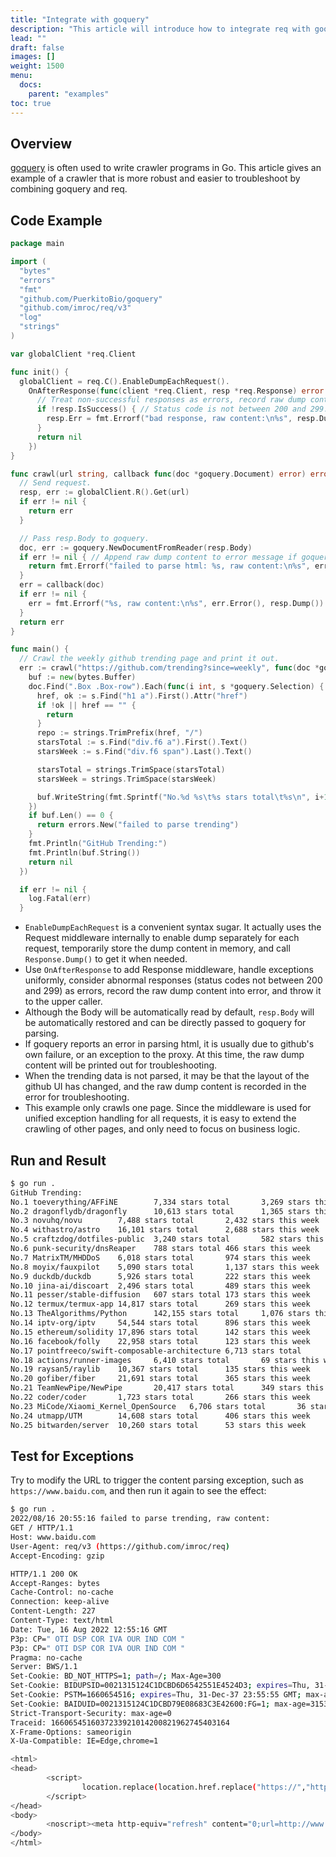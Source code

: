 ```yaml
---
title: "Integrate with goquery"
description: "This article will introduce how to integrate req with goquery"
lead: ""
draft: false
images: []
weight: 1500
menu:
  docs:
    parent: "examples"
toc: true
---
```


## Overview

[goquery](https://github.com/PuerkitoBio/goquery) is often used to write crawler programs in Go. This article gives an example of a crawler that is more robust and easier to troubleshoot by combining goquery and req.

## Code Example

```go
package main

import (
  "bytes"
  "errors"
  "fmt"
  "github.com/PuerkitoBio/goquery"
  "github.com/imroc/req/v3"
  "log"
  "strings"
)

var globalClient *req.Client

func init() {
  globalClient = req.C().EnableDumpEachRequest().
    OnAfterResponse(func(client *req.Client, resp *req.Response) error {
      // Treat non-successful responses as errors, record raw dump content in error message.
      if !resp.IsSuccess() { // Status code is not between 200 and 299.
        resp.Err = fmt.Errorf("bad response, raw content:\n%s", resp.Dump())
      }
      return nil
    })
}

func crawl(url string, callback func(doc *goquery.Document) error) error {
  // Send request.
  resp, err := globalClient.R().Get(url)
  if err != nil {
    return err
  }

  // Pass resp.Body to goquery.
  doc, err := goquery.NewDocumentFromReader(resp.Body)
  if err != nil { // Append raw dump content to error message if goquery parse failed to help troubleshoot.
    return fmt.Errorf("failed to parse html: %s, raw content:\n%s", err.Error(), resp.Dump())
  }
  err = callback(doc)
  if err != nil {
    err = fmt.Errorf("%s, raw content:\n%s", err.Error(), resp.Dump())
  }
  return err
}

func main() {
  // Crawl the weekly github trending page and print it out.
  err := crawl("https://github.com/trending?since=weekly", func(doc *goquery.Document) error {
    buf := new(bytes.Buffer)
    doc.Find(".Box .Box-row").Each(func(i int, s *goquery.Selection) {
      href, ok := s.Find("h1 a").First().Attr("href")
      if !ok || href == "" {
        return
      }
      repo := strings.TrimPrefix(href, "/")
      starsTotal := s.Find("div.f6 a").First().Text()
      starsWeek := s.Find("div.f6 span").Last().Text()

      starsTotal = strings.TrimSpace(starsTotal)
      starsWeek = strings.TrimSpace(starsWeek)

      buf.WriteString(fmt.Sprintf("No.%d %s\t%s stars total\t%s\n", i+1, repo, starsTotal, starsWeek))
    })
    if buf.Len() == 0 {
      return errors.New("failed to parse trending")
    }
    fmt.Println("GitHub Trending:")
    fmt.Println(buf.String())
    return nil
  })

  if err != nil {
    log.Fatal(err)
  }
```

* `EnableDumpEachRequest` is a convenient syntax sugar. It actually uses the Request middleware internally to enable dump separately for each request, temporarily store the dump content in memory, and call `Response.Dump()` to get it when needed.
* Use `OnAfterResponse` to add Response middleware, handle exceptions uniformly, consider abnormal responses (status codes not between 200 and 299) as errors, record the raw dump content into error, and throw it to the upper caller.
* Although the Body will be automatically read by default, `resp.Body` will be automatically restored and can be directly passed to goquery for parsing.
* If goquery reports an error in parsing html, it is usually due to github's own failure, or an exception to the proxy. At this time, the raw dump content will be printed out for troubleshooting.
* When the trending data is not parsed, it may be that the layout of the github UI has changed, and the raw dump content is recorded in the error for troubleshooting.
* This example only crawls one page. Since the middleware is used for unified exception handling for all requests, it is easy to extend the crawling of other pages, and only need to focus on business logic.

## Run and Result

```bash
$ go run .
GitHub Trending:
No.1 toeverything/AFFiNE        7,334 stars total       3,269 stars this week
No.2 dragonflydb/dragonfly      10,613 stars total      1,365 stars this week
No.3 novuhq/novu        7,488 stars total       2,432 stars this week
No.4 withastro/astro    16,101 stars total      2,688 stars this week
No.5 craftzdog/dotfiles-public  3,240 stars total       582 stars this week
No.6 punk-security/dnsReaper    788 stars total 466 stars this week
No.7 MatrixTM/MHDDoS    6,018 stars total       974 stars this week
No.8 moyix/fauxpilot    5,090 stars total       1,137 stars this week
No.9 duckdb/duckdb      5,926 stars total       222 stars this week
No.10 jina-ai/discoart  2,496 stars total       489 stars this week
No.11 pesser/stable-diffusion   607 stars total 173 stars this week
No.12 termux/termux-app 14,817 stars total      269 stars this week
No.13 TheAlgorithms/Python      142,155 stars total     1,076 stars this week
No.14 iptv-org/iptv     54,544 stars total      896 stars this week
No.15 ethereum/solidity 17,896 stars total      142 stars this week
No.16 facebook/folly    22,958 stars total      123 stars this week
No.17 pointfreeco/swift-composable-architecture 6,713 stars total       83 stars this week
No.18 actions/runner-images     6,410 stars total       69 stars this week
No.19 raysan5/raylib    10,367 stars total      135 stars this week
No.20 gofiber/fiber     21,691 stars total      365 stars this week
No.21 TeamNewPipe/NewPipe       20,417 stars total      349 stars this week
No.22 coder/coder       1,723 stars total       266 stars this week
No.23 MiCode/Xiaomi_Kernel_OpenSource   6,706 stars total       36 stars this week
No.24 utmapp/UTM        14,608 stars total      406 stars this week
No.25 bitwarden/server  10,260 stars total      53 stars this week
```

## Test for Exceptions

Try to modify the URL to trigger the content parsing exception, such as `https://www.baidu.com`, and then run it again to see the effect:

```bash
$ go run .
2022/08/16 20:55:16 failed to parse trending, raw content:
GET / HTTP/1.1
Host: www.baidu.com
User-Agent: req/v3 (https://github.com/imroc/req)
Accept-Encoding: gzip

HTTP/1.1 200 OK
Accept-Ranges: bytes
Cache-Control: no-cache
Connection: keep-alive
Content-Length: 227
Content-Type: text/html
Date: Tue, 16 Aug 2022 12:55:16 GMT
P3p: CP=" OTI DSP COR IVA OUR IND COM "
P3p: CP=" OTI DSP COR IVA OUR IND COM "
Pragma: no-cache
Server: BWS/1.1
Set-Cookie: BD_NOT_HTTPS=1; path=/; Max-Age=300
Set-Cookie: BIDUPSID=0021315124C1DCBD6D6542551E4524D3; expires=Thu, 31-Dec-37 23:55:55 GMT; max-age=2147483647; path=/; domain=.baidu.com
Set-Cookie: PSTM=1660654516; expires=Thu, 31-Dec-37 23:55:55 GMT; max-age=2147483647; path=/; domain=.baidu.com
Set-Cookie: BAIDUID=0021315124C1DCBD79E08683C3E42600:FG=1; max-age=31536000; expires=Wed, 16-Aug-23 12:55:16 GMT; domain=.baidu.com; path=/; version=1; comment=bd
Strict-Transport-Security: max-age=0
Traceid: 1660654516037233921014200821962745403164
X-Frame-Options: sameorigin
X-Ua-Compatible: IE=Edge,chrome=1

<html>
<head>
        <script>
                location.replace(location.href.replace("https://","http://"));
        </script>
</head>
<body>
        <noscript><meta http-equiv="refresh" content="0;url=http://www.baidu.com/"></noscript>
</body>
</html>
```
